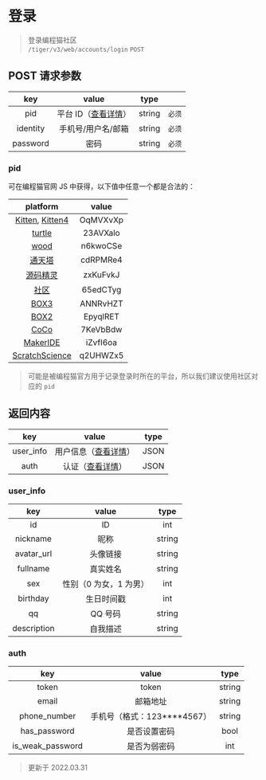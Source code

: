 # 登录

> 登录编程猫社区  
> `/tiger/v3/web/accounts/login` `POST`

## POST 请求参数

|   key    |            value            |  type  |        |
| :------: | :-------------------------: | :----: | :----: |
|   pid    | 平台 ID（[查看详情](#pid)） | string | `必须` |
| identity |     手机号/用户名/邮箱      | string | `必须` |
| password |            密码             | string | `必须` |

### pid

可在编程猫官网 JS 中获得，以下值中任意一个都是合法的：

|                                   platform                                    |  value   |
| :---------------------------------------------------------------------------: | :------: |
| [Kitten](https://kitten4.codemao.cn/), [Kitten4](https://kitten4.codemao.cn/) | OqMVXvXp |
|                     [turtle](https://turtle.codemao.cn/)                      | 23AVXalo |
|                       [wood](https://wood.codemao.cn/)                        | n6kwoCSe |
|                       [通天塔](https://tob.codemao.cn/)                       | cdRPMRe4 |
|                  [源码精灵](https://trainer-pc.codemao.cn/)                   | zxKuFvkJ |
|                       [社区](https://shequ.codemao.cn/)                       | 65edCTyg |
|                       [BOX3](https://box3.codemao.cn/)                        | ANNRvHZT |
|                        [BOX2](https://box.codemao.cn/)                        | EpyqlRET |
|                       [CoCo](https://coco.codemao.cn/)                        | 7KeVbBdw |
|                     [MakerIDE](https://maker.codemao.cn/)                     | iZvfI6oa |
|                 [ScratchScience](https://science.codemao.cn/)                 | q2UHWZx5 |

> 可能是被编程猫官方用于记录登录时所在的平台，所以我们建议使用社区对应的 `pid`

## 返回内容

|    key    |               value                | type |
| :-------: | :--------------------------------: | :--: |
| user_info | 用户信息（[查看详情](#user_info)） | JSON |
|   auth    |     认证（[查看详情](#auth)）      | JSON |

### user_info

|     key     |         value          |  type  |
| :---------: | :--------------------: | :----: |
|     id      |           ID           |  int   |
|  nickname   |          昵称          | string |
| avatar_url  |        头像链接        | string |
|  fullname   |        真实姓名        | string |
|     sex     | 性别（0 为女，1 为男） |  int   |
|  birthday   |       生日时间戳       |  int   |
|     qq      |        QQ 号码         | string |
| description |        自我描述        | string |

### auth

|       key        |              value              |  type  |
| :--------------: | :-----------------------------: | :----: |
|      token       |              token              | string |
|      email       |            邮箱地址             | string |
|   phone_number   | 手机号（格式：123\*\*\*\*4567） | string |
|   has_password   |          是否设置密码           |  bool  |
| is_weak_password |          是否为弱密码           |  int   |

> 更新于 2022.03.31
